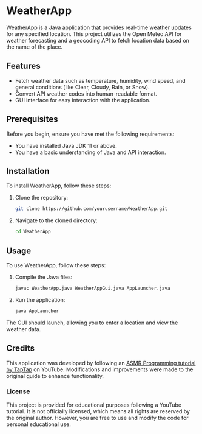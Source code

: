 # WeatherApp

WeatherApp is a Java application that provides real-time weather updates for any specified location. This project utilizes the Open Meteo API for weather forecasting and a geocoding API to fetch location data based on the name of the place.

## Features

- Fetch weather data such as temperature, humidity, wind speed, and general conditions (like Clear, Cloudy, Rain, or Snow).
- Convert API weather codes into human-readable format.
- GUI interface for easy interaction with the application.

## Prerequisites

Before you begin, ensure you have met the following requirements:
- You have installed Java JDK 11 or above.
- You have a basic understanding of Java and API interaction.

## Installation

To install WeatherApp, follow these steps:

1. Clone the repository:
   ```bash
   git clone https://github.com/yourusername/WeatherApp.git
   ```
2. Navigate to the cloned directory:
   ```bash
   cd WeatherApp
   ```

## Usage

To use WeatherApp, follow these steps:

1. Compile the Java files:
   ```bash
   javac WeatherApp.java WeatherAppGui.java AppLauncher.java
   ```
2. Run the application:
   ```bash
   java AppLauncher
   ```

The GUI should launch, allowing you to enter a location and view the weather data.


## Credits

This application was developed by following an [ASMR Programming tutorial by TapTap](https://www.youtube.com/watch?v=8ZcEYv2ezWc) on YouTube. Modifications and improvements were made to the original guide to enhance functionality.

### License

This project is provided for educational purposes following a YouTube tutorial. It is not officially licensed, which means all rights are reserved by the original author. However, you are free to use and modify the code for personal educational use.



